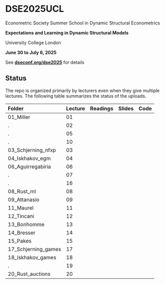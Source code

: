 # DSE2025UCL

Econometric Society Summer School in Dynamic Structural Econometrics

**Expectations and Learning in Dynamic Structural Models**

University College London

**June 30 to July 6, 2025**

See [**dseconf.org/dse2025**](https://dseconf.org/dse2025) for details


## Status

The repo is organized primarily by lecturers even when they give multiple lectures. The following table summarizes the status of the uploads.

| Folder | Lecture | Readings | Slides | Code |
|:---|:---|:--:|:-:|:-:|
01_Miller           | 01 | | | |
.                   | 02 | | | |
.                   | 05 | | | |
.                   | 10 | | | |
03_Schjerning_nfxp  | 03 | | | |
04_Iskhakov_egm     | 04 | | | |
06_Aguirregabiria   | 06 | | | |
.                   | 07 | | | |
.                   | 16 | | | |
08_Rust_ml          | 08 | | | |
09_Attanasio        | 09 | | | |
11_Maurel           | 11 | | | |
12_Tincani          | 12 | | | |
13_Bonhomme         | 13 | | | |
14_Bresser          | 14 | | | |
15_Pakes            | 15 | | | |
17_Schjerning_games | 17 | | | |
18_Iskhakov_games   | 18 | | | |
.                   | 19 | | | |
20_Rust_auctions    | 20 | | | |
